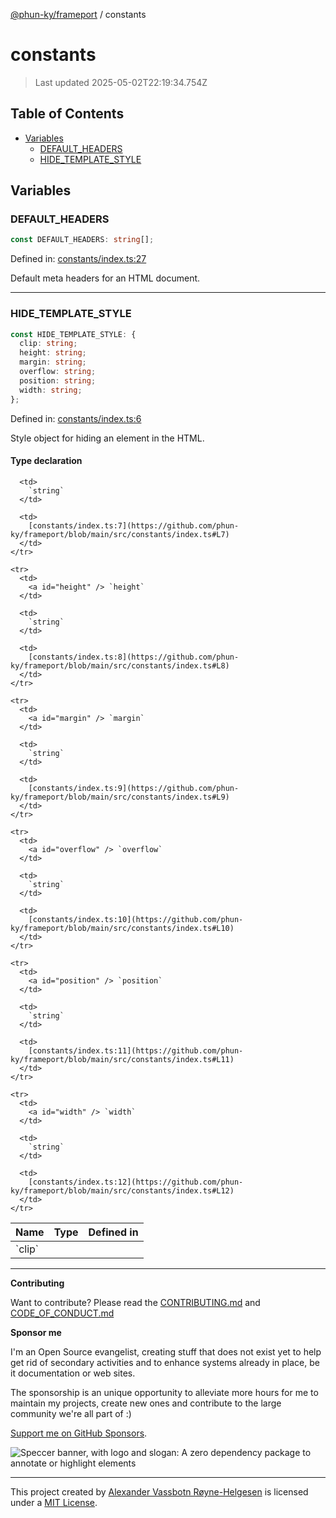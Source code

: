 [@phun-ky/frameport](README.md) / constants

# constants

> Last updated 2025-05-02T22:19:34.754Z

## Table of Contents

- [Variables](#variables)
  - [DEFAULT_HEADERS](#default_headers)
  - [HIDE_TEMPLATE_STYLE](#hide_template_style)

## Variables

### DEFAULT_HEADERS

```ts
const DEFAULT_HEADERS: string[];
```

Defined in: [constants/index.ts:27](https://github.com/phun-ky/frameport/blob/main/src/constants/index.ts#L27)

Default meta headers for an HTML document.

---

### HIDE_TEMPLATE_STYLE

```ts
const HIDE_TEMPLATE_STYLE: {
  clip: string;
  height: string;
  margin: string;
  overflow: string;
  position: string;
  width: string;
};
```

Defined in: [constants/index.ts:6](https://github.com/phun-ky/frameport/blob/main/src/constants/index.ts#L6)

Style object for hiding an element in the HTML.

#### Type declaration

<table>
  <thead>
    <tr>
      <th>Name</th>
      <th>Type</th>
      <th>Defined in</th>
    </tr>
  </thead>

  <tbody>
    <tr>
      <td>
        <a id="clip" /> `clip`
      </td>

      <td>
        `string`
      </td>

      <td>
        [constants/index.ts:7](https://github.com/phun-ky/frameport/blob/main/src/constants/index.ts#L7)
      </td>
    </tr>

    <tr>
      <td>
        <a id="height" /> `height`
      </td>

      <td>
        `string`
      </td>

      <td>
        [constants/index.ts:8](https://github.com/phun-ky/frameport/blob/main/src/constants/index.ts#L8)
      </td>
    </tr>

    <tr>
      <td>
        <a id="margin" /> `margin`
      </td>

      <td>
        `string`
      </td>

      <td>
        [constants/index.ts:9](https://github.com/phun-ky/frameport/blob/main/src/constants/index.ts#L9)
      </td>
    </tr>

    <tr>
      <td>
        <a id="overflow" /> `overflow`
      </td>

      <td>
        `string`
      </td>

      <td>
        [constants/index.ts:10](https://github.com/phun-ky/frameport/blob/main/src/constants/index.ts#L10)
      </td>
    </tr>

    <tr>
      <td>
        <a id="position" /> `position`
      </td>

      <td>
        `string`
      </td>

      <td>
        [constants/index.ts:11](https://github.com/phun-ky/frameport/blob/main/src/constants/index.ts#L11)
      </td>
    </tr>

    <tr>
      <td>
        <a id="width" /> `width`
      </td>

      <td>
        `string`
      </td>

      <td>
        [constants/index.ts:12](https://github.com/phun-ky/frameport/blob/main/src/constants/index.ts#L12)
      </td>
    </tr>

  </tbody>
</table>

---

**Contributing**

Want to contribute? Please read the [CONTRIBUTING.md](https://github.com/phun-ky/frameport/blob/main/CONTRIBUTING.md) and [CODE_OF_CONDUCT.md](https://github.com/phun-ky/frameport/blob/main/CODE_OF_CONDUCT.md)

**Sponsor me**

I'm an Open Source evangelist, creating stuff that does not exist yet to help get rid of secondary activities and to enhance systems already in place, be it documentation or web sites.

The sponsorship is an unique opportunity to alleviate more hours for me to maintain my projects, create new ones and contribute to the large community we're all part of :)

[Support me on GitHub Sponsors](https://github.com/sponsors/phun-ky).

![Speccer banner, with logo and slogan: A zero dependency package to annotate or highlight elements](https://github.com/phun-ky/frameport/blob/main/public/frameport-banner.png?raw=true)

---

This project created by [Alexander Vassbotn Røyne-Helgesen](http://phun-ky.net) is licensed under a [MIT License](https://choosealicense.com/licenses/mit/).
